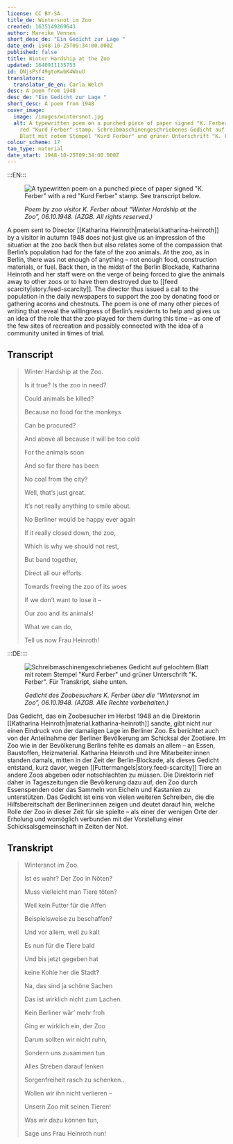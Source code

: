 ```yaml
---
license: CC BY-SA
title_de: Wintersnot im Zoo
created: 1635149269643
author: Mareike Vennen
short_desc_de: "Ein Gedicht zur Lage "
date_end: 1948-10-25T09:34:00.000Z
published: false
title: Winter Hardship at the Zoo
updated: 1640911135753
id: QNjsPsf49gtoKwbK4WauU
translators:
  translator_de_en: Carla Welch
desc: A poem from 1948
desc_de: "Ein Gedicht zur Lage "
short_desc: A poem from 1948
cover_image:
  image: /images/wintersnot.jpg
  alt: A typewritten poem on a punched piece of paper signed "K. Ferber" with a
    red "Kurd Ferber" stamp. Schreibmaschinengeschriebenes Gedicht auf gelochtem
    Blatt mit rotem Stempel "Kurd Ferber" und grüner Unterschrift "K. Ferber".
colour_scheme: 17
tao_type: material
date_start: 1948-10-25T09:34:00.000Z
---
```


:::EN:::
 
 
<figure>
 
![A typewritten poem on a punched piece of paper signed "K. Ferber" with a red "Kurd Ferber" stamp. See transcript below.](/images/mv/Wintersnot.jpg)
 
<figcaption>
 
_Poem by zoo visitor K. Ferber about “Winter Hardship at the Zoo”, 06.10.1948. (AZGB. All rights reserved.)_
 
</figcaption>
 
</figure>
 
A poem sent to Director [[Katharina Heinroth|material.katharina-heinroth]] by a visitor in autumn 1948 does not just give us an impression of the situation at the zoo back then but also relates some of the compassion that Berlin’s population had for the fate of the zoo animals. At the zoo, as in Berlin, there was not enough of anything – not enough food, construction materials, or fuel. Back then, in the midst of the Berlin Blockade, Katharina Heinroth and her staff were on the verge of being forced to give the animals away to other zoos or to have them destroyed due to [[feed scarcity|story.feed-scarcity]]. The director thus issued a call to the population in the daily newspapers to support the zoo by donating food or gathering acorns and chestnuts. The poem is one of many other pieces of writing that reveal the willingness of Berlin’s residents to help and gives us an idea of the role that the zoo played for them during this time – as one of the few sites of recreation and possibly connected with the idea of a community united in times of trial.

## Transcript
 
>Winter Hardship at the Zoo.
>
>Is it true? Is the zoo in need?
>
>Could animals be killed?
>
>Because no food for the monkeys
>
>Can be procured?
>
>And above all because it will be too cold
>
>For the animals soon
>
>And so far there has been
>
>No coal from the city?
>
>Well, that’s just great.
>
>It’s not really anything to smile about.
>
>No Berliner would be happy ever again
>
>If it really closed down, the zoo,
>
>Which is why we should not rest,
>
>But band together,
>
>Direct all our efforts
>
>Towards freeing the zoo of its woes
>
>If we don’t want to lose it –
>
>Our zoo and its animals!
>
>What we can do,
>
>Tell us now Frau Heinroth!
>

:::DE::::

 
<figure>
 
![Schreibmaschinengeschriebenes Gedicht auf gelochtem Blatt mit rotem Stempel "Kurd Ferber" und grüner Unterschrift "K. Ferber". Für Transkript, siehe unten.](/images/mv/Wintersnot.jpg)
 
<figcaption>
 
_Gedicht des Zoobesuchers K. Ferber über die “Wintersnot im Zoo”, 06.10.1948. (AZGB. Alle Rechte vorbehalten.)_
 
</figcaption>
 
</figure>
 
Das Gedicht, das ein Zoobesucher im Herbst 1948 an die Direktorin [[Katharina Heinroth|material.katharina-heinroth]] sandte, gibt nicht nur einen Eindruck von der damaligen Lage im Berliner Zoo. Es berichtet auch von der Anteilnahme der Berliner Bevölkerung am Schicksal der Zootiere. Im Zoo wie in der Bevölkerung Berlins fehlte es damals an allem – an Essen, Baustoffen, Heizmaterial. Katharina Heinroth und ihre Mitarbeiter:innen standen damals, mitten in der Zeit der Berlin-Blockade, als dieses Gedicht entstand, kurz davor, wegen [[Futtermangels|story.feed-scarcity]] Tiere an andere Zoos abgeben oder notschlachten zu müssen. Die Direktorin rief daher in Tageszeitungen die Bevölkerung dazu auf, den Zoo durch Essenspenden oder das Sammeln von Eicheln und Kastanien zu unterstützen. Das Gedicht ist eins von vielen weiteren Schreiben, die die Hilfsbereitschaft der Berliner:innen zeigen und deutet darauf hin, welche Rolle der Zoo in dieser Zeit für sie spielte – als einer der wenigen Orte der Erholung und womöglich verbunden mit der Vorstellung einer Schicksalsgemeinschaft in Zeiten der Not.

## Transkript
 
>Wintersnot im Zoo.
>
>Ist es wahr? Der Zoo in Nöten?
>
>Muss vielleicht man Tiere töten?
>
>Weil kein Futter für die Affen
>
>Beispielsweise zu beschaffen?
>
>Und vor allem, weil zu kalt
>
>Es nun für die Tiere bald
>
>Und bis jetzt gegeben hat
>
>keine Kohle her die Stadt?
>
>Na, das sind ja schöne Sachen
>
>Das ist wirklich nicht zum Lachen.
>
>Kein Berliner wär’ mehr froh
>
>Ging er wirklich ein, der Zoo
>
>Darum sollten wir nicht ruhn,
>
>Sondern uns zusammen tun
>
>Alles Streben darauf lenken
>
>Sorgenfreiheit rasch zu schenken..
>
>Wollen wir ihn nicht verlieren –
>
>Unsern Zoo mit seinen Tieren!
>
>Was wir dazu können tun,
>
>Sage uns Frau Heinroth nun!
>
